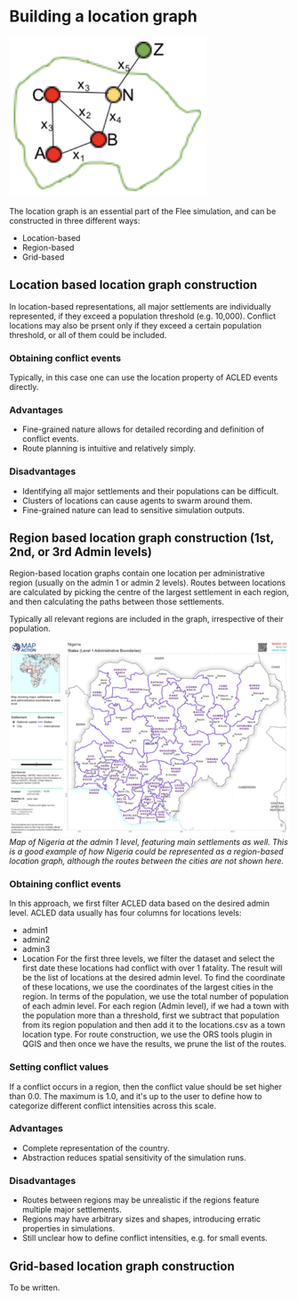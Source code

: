 # Building a location graph

![](images/network.png)

The location graph is an essential part of the Flee simulation, and can be constructed in three different ways:
* Location-based
* Region-based
* Grid-based

## Location based location graph construction

In location-based representations, all major settlements are individually represented, if they exceed a population threshold (e.g. 10,000). Conflict locations may also be prsent only if they exceed a certain population threshold, or all of them could be included.

### Obtaining conflict events
Typically, in this case one can use the location property of ACLED events directly.

### Advantages

* Fine-grained nature allows for detailed recording and definition of conflict events.
* Route planning is intuitive and relatively simply.

### Disadvantages

* Identifying all major settlements and their populations can be difficult.
* Clusters of locations can cause agents to swarm around them.
* Fine-grained nature can lead to sensitive simulation outputs.
       
## Region based location graph construction (1st, 2nd, or 3rd Admin levels)

Region-based location graphs contain one location per administrative region (usually on the admin 1 or admin 2 levels). Routes between locations are calculated by picking 
the centre of the largest settlement in each region, and then calculating the paths between those settlements.

Typically all relevant regions are included in the graph, irrespective of their population.

![Map of Nigeria at the admin 1 level.](images/nigeria_adm1.png)
*Map of Nigeria at the admin 1 level, featuring main settlements as well. This is a good example of how Nigeria could be represented as a region-based location graph, although the routes between the cities are not shown here.*

### Obtaining conflict events
In this approach, we first filter ACLED data based on the desired admin level. ACLED data usually has four columns for locations levels: 
* admin1    
* admin2    
* admin3    
* Location
For the first three levels, we filter the dataset and select the first date these locations had conflict with over 1 fatality. The result will be the list of locations at the desired admin level. To find the coordinate of these locations, we use the coordinates of the largest cities in the region. In terms of the population, we use the total number of population of each admin level.
For each region (Admin level), if we had a town with the population more than a threshold, first we subtract that population from its region population and then add it to the locations.csv as a town location type.
For route construction, we use the ORS tools plugin in QGIS and then once we have the results, we prune the list of the routes.

### Setting conflict values

If a conflict occurs in a region, then the conflict value should be set higher than 0.0. The maximum is 1.0, and it's up to the user to define how to categorize different conflict intensities across this scale.

### Advantages

* Complete representation of the country.
* Abstraction reduces spatial sensitivity of the simulation runs.

### Disadvantages

* Routes between regions may be unrealistic if the regions feature multiple major settlements.
* Regions may have arbitrary sizes and shapes, introducing erratic properties in simulations.
* Still unclear how to define conflict intensities, e.g. for small events.

## Grid-based location graph construction

To be written.

